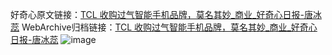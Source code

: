 好奇心原文链接：[TCL 收购过气智能手机品牌，莫名其妙_商业_好奇心日报-唐冰蕊](https://www.qdaily.com/articles/5120.html)
WebArchive归档链接：[TCL 收购过气智能手机品牌，莫名其妙_商业_好奇心日报-唐冰蕊](http://web.archive.org/web/20190623163947/https://www.qdaily.com/articles/5120.html)
![image](http://ww3.sinaimg.cn/large/007d5XDply1g3wda5t6qnj30u03ii7wh)